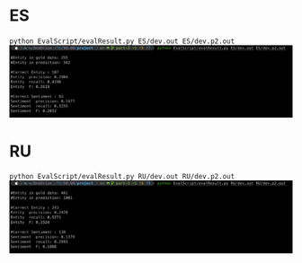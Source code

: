 # ES
`python EvalScript/evalResult.py ES/dev.out ES/dev.p2.out`
![Part 2 ES Result](/result/ES-Part2.png)

# RU
`python EvalScript/evalResult.py RU/dev.out RU/dev.p2.out`
![Part 2 RU Result](/result/RU-Part2.png)